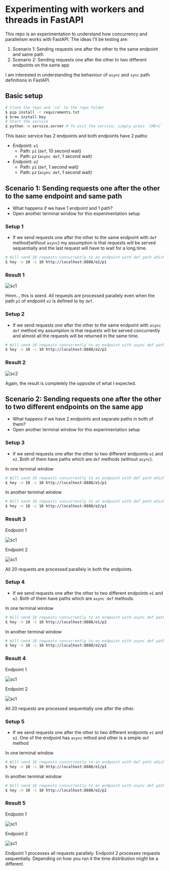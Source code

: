 # Experimenting with workers and threads in FastAPI

This repo is an experimentation to understand how concurrency and parallelism works with FastAPI. The ideas I'll be testing are:

1. Scenario 1: Sending requests one after the other to the same endpoint and same path
2. Scenario 2: Sending requests one after the other to two different endpoints on the same app

I am interested in understanding the behaviour of `async` and `sync` path definitions in FastAPI.

## Basic setup

```bash
# Clone the repo and `cd` to the repo folder
$ pip install -r requirements.txt
$ brew install hey
# Start the service
$ python -m service.server # To exit the service, simply press `CMD+C`
```

This basic service has 2 endpoints and both endpoints have 2 paths:

- Endpoint: `e1`
  - Path: `p1` (`def`, 10 second wait)
  - Path: `p2` (`async def`, 1 second wait)
- Endpoint: `e2`
  - Path: `p1` (`def`, 1 second wait)
  - Path: `p2` (`async def`, 1 second wait)

## Scenario 1: Sending requests one after the other to the same endpoint and same path

- What happens if we have 1 endpoint and 1 path?
- Open another terminal window for this experimentation setup

### Setup 1

- If we send requests one after the other to the same endpoint with `def` method(without `async`) my assumption is that requests will be served sequentially and the last request will have to wait for a long time.

```bash
# Will send 10 requests concurrently to an endpoint with def path which internally waits for 1 second
$ hey -n 10 -c 10 http://localhost:8888/e2/p1
```

### Result 1

![sc1](./assets/sc11.png)

Hmm.., this is wierd. All requests are processed parallely even when the path `p1` of endpoint `e2` is defined to by `def`.

### Setup 2

- If we send requests one after the other to the same endpoint with `async def` method my assumption is that requests will be served concurrently and almost all the requests will be returned in the same time.

```bash
# Will send 10 requests concurrently to an endpoint with async def path which internally waits for 1 second
$ hey -n 10 -c 10 http://localhost:8888/e2/p2
```

### Result 2

![sc2](./assets/sc12.png)

Again, the result is completely the opposite of what I expected.

## Scenario 2: Sending requests one after the other to two different endpoints on the same app

- What happens if we have 2 endpoints and separate paths in both of them?
- Open another terminal window for this experimentation setup

### Setup 3

- If we send requests one after the other to two different endpoints `e1` and `e2`. Both of them have paths which are `def` methods (without `async`).

In one terminal window

```bash
# Will send 10 requests concurrently to an endpoint with def path which internally waits for 10 seconds
$ hey -n 10 -c 10 http://localhost:8888/e1/p1
```

In another terminal window

```bash
# Will send 10 requests concurrently to an endpoint with def path which internally waits for 1 second
$ hey -n 10 -c 10 http://localhost:8888/e2/p1
```

### Result 3

Endpoint 1

![sc1](./assets/sc21.png)

Endpoint 2

![sc1](./assets/sc22.png)

All 20 requests are processed parallely in both the endpoints.

### Setup 4

- If we send requests one after the other to two different endpoints `e1` and `e2`. Both of them have paths which are `async def` methods.

In one terminal window

```bash
# Will send 10 requests concurrently to an endpoint with async def path which internally waits for 1 second
$ hey -n 10 -c 10 http://localhost:8888/e1/p2
```

In another terminal window

```bash
# Will send 10 requests concurrently to an endpoint with async def path which internally waits for 1 second
$ hey -n 10 -c 10 http://localhost:8888/e2/p2
```

### Result 4

Endpoint 1

![sc1](./assets/sc221.png)

Endpoint 2

![sc1](./assets/sc222.png)

All 20 requests are processed sequentially one after the other.

### Setup 5

- If we send requests one after the other to two different endpoints `e1` and `e2`. One of the endpoint has `async` mthod and other is a simple `def` method

In one terminal window

```bash
# Will send 10 requests concurrently to an endpoint with def path which internally waits for 10 seconds
$ hey -n 10 -c 10 http://localhost:8888/e1/p1
```

In another terminal window

```bash
# Will send 10 requests concurrently to an endpoint with async def path which internally waits for 1 second
$ hey -n 10 -c 10 http://localhost:8888/e2/p2
```

### Result 5

Endpoint 1

![sc1](./assets/sc231.png)

Endpoint 2

![sc1](./assets/sc232.png)

Endpoint 1 processes all requests parallely. Endpoint 2 processes requests sequentially. Depending on how you run it the time distribution might be a different.
